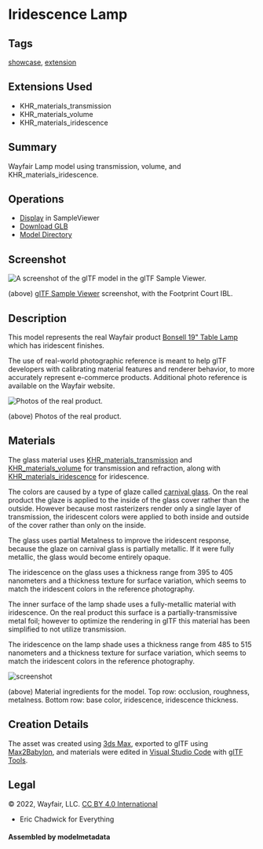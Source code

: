 # Iridescence Lamp

## Tags

[showcase](../../Models-showcase.md), [extension](../../Models-extension.md)

## Extensions Used

* KHR_materials_transmission
* KHR_materials_volume
* KHR_materials_iridescence

## Summary

Wayfair Lamp model using transmission, volume, and KHR_materials_iridescence.

## Operations

* [Display](https://github.khronos.org/glTF-Sample-Viewer-Release/?model=https://raw.GithubUserContent.com/KhronosGroup/glTF-Sample-Assets/main/./Models/IridescenceLamp/glTF-Binary/IridescenceLamp.glb) in SampleViewer
* [Download GLB](https://raw.GithubUserContent.com/KhronosGroup/glTF-Sample-Assets/main/./Models/IridescenceLamp/glTF-Binary/IridescenceLamp.glb)
* [Model Directory](./)

## Screenshot

![A screenshot of the glTF model in the glTF Sample Viewer.](screenshot/screenshot_Large.jpg)

(above) [glTF Sample Viewer](https://github.khronos.org/glTF-Sample-Viewer-Release/) screenshot, with the Footprint Court IBL.

## Description

This model represents the real Wayfair product [Bonsell 19" Table Lamp](https://www.wayfair.com/lighting/pdp/wrought-studio-bonsell-19-table-lamp-w002337865.html) which has iridescent finishes. 

The use of real-world photographic reference is meant to help glTF developers with calibrating material features and renderer behavior, to more accurately represent e-commerce products. Additional photo reference is available on the Wayfair website.

![Photos of the real product.](screenshot/reference_Photos.jpg)

(above) Photos of the real product.


## Materials

The glass material uses [KHR_materials_transmission](https://github.com/KhronosGroup/glTF/tree/master/extensions/2.0/Khronos/KHR_materials_transmission) and [KHR_materials_volume](https://github.com/KhronosGroup/glTF/tree/master/extensions/2.0/Khronos/KHR_materials_volume) for transmission and refraction, along with [KHR_materials_iridescence](https://github.com/KhronosGroup/glTF/pull/2027) for iridescence. 

The colors are caused by a type of glaze called [carnival glass](http://www.ddoty.com/newcomers.html). On the real product the glaze is applied to the inside of the glass cover rather than the outside. However because most rasterizers render only a single layer of transmission, the iridescent colors were applied to both inside and outside of the cover rather than only on the inside.

The glass uses partial Metalness to improve the iridescent response, because the glaze on carnival glass is partially metallic. If it were fully metallic, the glass would become entirely opaque.

The iridescence on the glass uses a thickness range from 395 to 405 nanometers and a thickness texture for surface variation, which seems to match the iridescent colors in the reference photography.

The inner surface of the lamp shade uses a fully-metallic material with iridescence. On the real product this surface is a partially-transmissive metal foil; however to optimize the rendering in glTF this material has been simplified to not utilize transmission. 

The iridescence on the lamp shade uses a thickness range from 485 to 515 nanometers and a thickness texture for surface variation, which seems to match the iridescent colors in the reference photography.

![screenshot](screenshot/textures.jpg)

(above) Material ingredients for the model. Top row: occlusion, roughness, metalness. Bottom row: base color, iridescence, iridescence thickness.


## Creation Details

The asset was created using [3ds Max](https://www.autodesk.com/products/3ds-max), exported to glTF using [Max2Babylon](https://github.com/BabylonJS/Exporters#babylonjs-exporters), and materials were edited in [Visual Studio Code](https://code.visualstudio.com/) with [glTF Tools](https://github.com/AnalyticalGraphicsInc/gltf-vscode#gltf-tools-extension-for-visual-studio-code).


## Legal

&copy; 2022, Wayfair, LLC. [CC BY 4.0 International](https://creativecommons.org/licenses/by/4.0/legalcode)

 - Eric Chadwick for Everything

#### Assembled by modelmetadata
